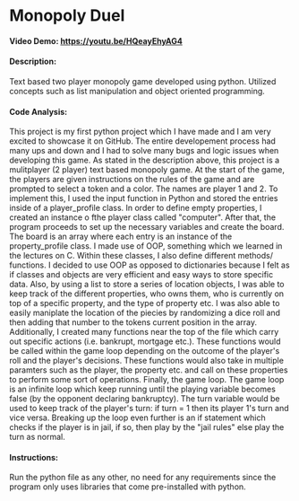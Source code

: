 # Monopoly Duel
#### Video Demo:  https://youtu.be/HQeayEhyAG4
#### Description:
Text based two player monopoly game developed using python. Utilized concepts such as list manipulation and object oriented programming.
 
#### Code Analysis: 
  This project is my first python project which I have made and I am very excited to showcase it on GitHub. The entire developement process had many ups and down and I had to solve many bugs and logic issues when developing this game. As stated in the description above, this project is a mulitplayer (2 player) text based monopoly game. At the start of the game, the players are given instructions on the rules of the game and are prompted to select a token and a color. 
  The names are player 1 and 2. To implement this, I used the input function in Python and stored the entries inside of a player_profile class.
In order to define empty properties, I created an instance o fthe player class called "computer". After that, the program proceeds to set up the necessary variables and create the board. The board is an array where each entry is an instance of the property_profile class. I made use of OOP, something which we learned in the lectures on C. Within these classes, I also define different methods/ functions. I decided to use OOP as opposed to dictionaries because I felt as if classes and objects are very efficient and easy ways to store specific data. Also, by using a list to store a series of location objects, I was able to keep track of the different properties, who owns them, who is currently on top of a specific property, and the type of property etc. I was also able to easily maniplate the location of the piecies by randomizing a dice roll and then adding that number to the tokens current position in the array.
    Additionally, I created many functions near the top of the file which carry out specific actions (i.e. bankrupt, mortgage etc.). These functions would be called within the game loop depending on the outcome of the player's roll and the player's decisions. These functions would also take in multiple paramters such as the player, the property etc. and call on these properties to perform some sort of operations. Finally, the game loop. The game loop is an infinite loop which keep running until the playing variable becomes false (by the opponent declaring bankruptcy). The turn variable would be used to keep track of the player's turn: if turn = 1 then its player 1's turn and vice versa. Breaking up the loop even further is an if statement which checks if the player is in jail, if so, then play by the "jail rules" else play the turn as normal. 
  
 #### Instructions: 
  
Run the python file as any other, no need for any requirements since the program only uses libraries that come pre-installed with python.
